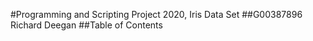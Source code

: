 #Programming and Scripting Project 2020, Iris Data Set
##G00387896 Richard Deegan
##Table of Contents
